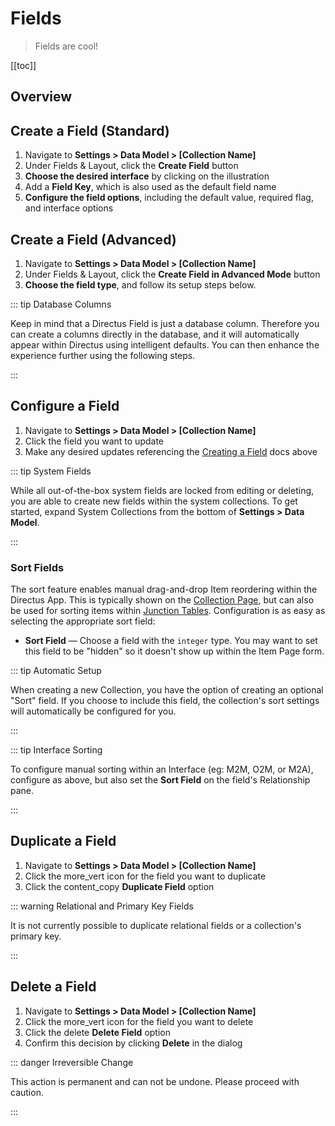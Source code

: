 # Fields

> Fields are cool!

[[toc]]

## Overview

<!-- ### Fields and Layout

<video title="Fields and Layout" autoplay muted loop controls>
	<source src="" type="video/mp4" />
</video>

### Field Context Menu

- <span mi icon>edit</span> **Edit Field** — Opens the Field Configuration Drawer to edit the Field's configuration.
- **Duplicate Field** — Duplicates the Field along with all of its configuration options.
- **Visibility** — Toggle Field whether the Field is visible on Item Detail Page for Admin Users.
- **Width** — Fields have three different width options:
  - <span mi icon>border_vertical</span> Half Width — The field is shown at half the form width.
  - <span mi icon>border_right</span> Full Width — (Default) The field is shown at the full form width.
  - <span mi icon>aspect_ratio</span> Fill Width — The field is shown filling the page width.

### Group Fields

Fields can be organized within different nested groups that are created using the normal Create a Field flow. Different style groupings are available for different use-cases.

### Sort Fields

To sort a Collection's Fields, click <span mi icon>drag_indicator</span> and drag the Field as desired. -->

## Create a Field (Standard)

1. Navigate to **Settings > Data Model > [Collection Name]**
2. Under Fields & Layout, click the **Create Field** button
3. **Choose the desired interface** by clicking on the illustration
4. Add a **Field Key**, which is also used as the default field name
5. **Configure the field options**, including the default value, required flag, and interface options

## Create a Field (Advanced)

1. Navigate to **Settings > Data Model > [Collection Name]**
2. Under Fields & Layout, click the **Create Field in Advanced Mode** button
3. **Choose the field type**, and follow its setup steps below.

::: tip Database Columns

Keep in mind that a Directus Field is just a database column. Therefore you can create a columns directly in the
database, and it will automatically appear within Directus using intelligent defaults. You can then enhance the
experience further using the following steps.

:::

## Configure a Field

1. Navigate to **Settings > Data Model > [Collection Name]**
2. Click the field you want to update
3. Make any desired updates referencing the [Creating a Field](/configuration/data-model/#creating-a-field) docs above

::: tip System Fields

While all out-of-the-box system fields are locked from editing or deleting, you are able to create new fields within the
system collections. To get started, expand System Collections from the bottom of **Settings > Data Model**.

:::

### Sort Fields

The sort feature enables manual drag-and-drop Item reordering within the Directus App. This is typically shown on the
[Collection Page](/app/content-collections/), but can also be used for sorting items within
[Junction Tables](/getting-started/glossary/#junction-collections). Configuration is as easy as selecting the
appropriate sort field:

- **Sort Field** — Choose a field with the `integer` type. You may want to set this field to be "hidden" so it doesn't
  show up within the Item Page form.

::: tip Automatic Setup

When creating a new Collection, you have the option of creating an optional "Sort" field. If you choose to include this
field, the collection's sort settings will automatically be configured for you.

:::

::: tip Interface Sorting

To configure manual sorting within an Interface (eg: M2M, O2M, or M2A), configure as above, but also set the **Sort
Field** on the field's Relationship pane.

:::

## Duplicate a Field

1. Navigate to **Settings > Data Model > [Collection Name]**
2. Click the <span mi icon>more_vert</span> icon for the field you want to duplicate
3. Click the <span mi icon>content_copy</span> **Duplicate Field** option

::: warning Relational and Primary Key Fields

It is not currently possible to duplicate relational fields or a collection's primary key.

:::

## Delete a Field

1. Navigate to **Settings > Data Model > [Collection Name]**
2. Click the <span mi icon>more_vert</span> icon for the field you want to delete
3. Click the <span mi icon>delete</span> **Delete Field** option
4. Confirm this decision by clicking **Delete** in the dialog

::: danger Irreversible Change

This action is permanent and can not be undone. Please proceed with caution.

:::
